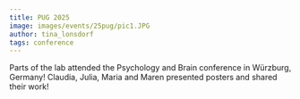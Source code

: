 ```yaml
---
title: PUG 2025
image: images/events/25pug/pic1.JPG
author: tina_lonsdorf
tags: conference
---
```


Parts of the lab attended the Psychology and Brain conference in Würzburg, Germany! Claudia, Julia, Maria and Maren presented posters and shared their work!


